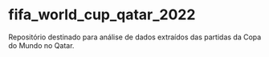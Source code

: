 # fifa_world_cup_qatar_2022
Repositório destinado para análise de dados extraídos das partidas da Copa do Mundo no Qatar. 
